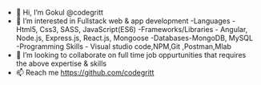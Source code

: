 - 👋 Hi, I’m Gokul @codegritt
- 👀 I’m interested in Fullstack web & app development
-Languages - Html5, Css3, SASS, JavaScript(ES6)
-Frameworks/Libraries - Angular, Node.js, Express.js, React.js, Mongoose
-Databases-MongoDB, MySQL
-Programming Skills - Visual studio code,NPM,Git ,Postman,Mlab
- 💞️ I’m looking to collaborate on full time job oppurtunities that requires the above expertise & skills
- 📫 Reach me https://github.com/codegritt

<!---
codegritt/codegritt is a ✨ special ✨ repository because its `README.md` (this file) appears on your GitHub profile.
You can click the Preview link to take a look at your changes.
--->
